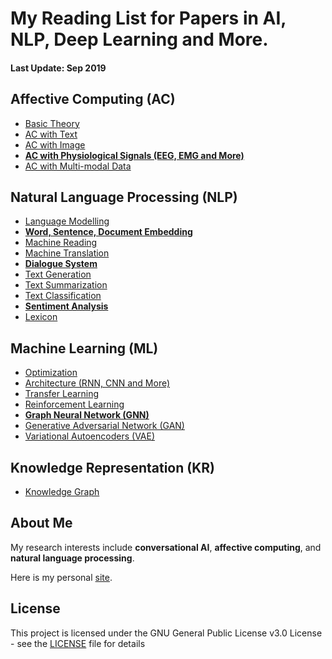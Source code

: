 # My Reading List for Papers in AI, NLP, Deep Learning and More.

#### Last Update: Sep 2019

## Affective Computing (AC)

 - [Basic Theory](./AC/AC_theory.md)
 - [AC with Text](./AC/AC_text.md)
 - [AC with Image](./AC/AC_image.md)
 - [**AC with Physiological Signals (EEG, EMG and More)**](./AC/AC_physiological.md)
 - [AC with Multi-modal Data](./AC/AC_multimodal.md)

## Natural Language Processing (NLP)

 - [Language Modelling](./NLP/NLP_modelling.md)
 - [**Word, Sentence, Document Embedding** ](./NLP/NLP_embedding.md)
 - [Machine Reading](./NLP/NLP_reading.md)
 - [Machine Translation](./NLP/NLP_translation.md)
 - [**Dialogue System**](./NLP/NLP_dialogue.md)
 - [Text Generation](./NLP/NLP_generation.md)
 - [Text Summarization](./NLP/NLP_summarization.md)
 - [Text Classification](./NLP/NLP_classification.md)
 - [**Sentiment Analysis**](./NLP/NLP_sentiment.md)
 - [Lexicon](./NLP/NLP_lexicon.md)

## Machine Learning (ML)

 - [Optimization](./ML/ML_optimization.md)
 - [Architecture (RNN, CNN and More)](./ML/ML_architecture.md)
 - [Transfer Learning](./ML/ML_transfer.md)
 - [Reinforcement Learning](./ML/ML_reinforcement.md)
 - [**Graph Neural Network (GNN)**](./ML/ML_GNN.md)
 - [Generative Adversarial Network (GAN)](./ML/ML_GAN.md)
 - [Variational Autoencoders (VAE)](./ML/ML_VAE.md)

## Knowledge Representation (KR)

 - [Knowledge Graph](./KR/KR_graph.md)


<!---
## Computer Vision (CV)
 - [Reasoning](./KR/KR_reasoning.md)
 - [Image Classification](./CV/CV_classification.md)
 - [Instance Segmentation](./CV/CV_segmentation.md)
 - [Visual Question Answering](./CV/CV_visual_QA.md)
 - [Image Captioning](./CV/CV_captioning.md)
 - [Image Generation](./CV/CV_generation.md)
--->

## About Me
My research interests include **conversational AI**, **affective computing**, and **natural language processing**.

Here is my personal [site]().

## License

This project is licensed under the GNU General Public License v3.0 License - see the [LICENSE](LICENSE) file for details


<!--stackedit_data:
eyJoaXN0b3J5IjpbNDQxNjQzNjg2LC0xMTEyMTYyMjAzLDEzOT
I4ODQ0ODUsOTgxMDQ4MDk3LDQxMTMzMzY5LC0xODEwMDI3NjI5
LC01ODQ2OTc5OTUsLTExMDM3ODc4NTksMTkxMDE4OTQxNywtND
M5MzAyNjE1LC05OTE4MTQ4NzAsLTk4ODEwNTEyMiwtMzgzODY0
NDM1LC04NjkxMjMyODEsLTE3NDg3MzE4MzcsLTEwMTY4ODI0Mj
ksMTkyNzQyMjY4Miw1MjIwNTgzMjAsLTExNDUwMDg3NDQsNjY3
MDY4MjgyXX0=
-->